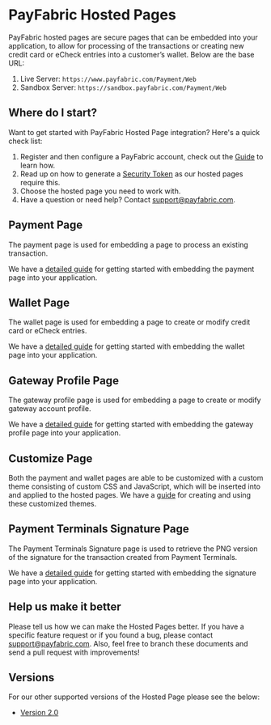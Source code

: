 PayFabric Hosted Pages
======================
PayFabric hosted pages are secure pages that can be embedded into your application, to allow for processing of the transactions or creating new credit card or eCheck entries into a customer’s wallet. Below are the base URL:

1. Live Server:      ``https://www.payfabric.com/Payment/Web``
2. Sandbox Server:   ``https://sandbox.payfabric.com/Payment/Web``


Where do I start?
-----------------

Want to get started with PayFabric Hosted Page integration? Here's a quick check list:

1. Register and then configure a PayFabric account, check out the [Guide](https://github.com/PayFabric/Portal/tree/master/PayFabric/Sections/Configure%20Portal.md) to learn how.
2. Read up on how to generate a [Security Token](Sections/Security%20Token.md) as our hosted pages require this. 
3. Choose the hosted page you need to work with.
4. Have a question or need help? Contact <support@payfabric.com>.


Payment Page
------------

The payment page is used for embedding a page to process an existing transaction.

We have a [detailed guide](Sections/Payment%20Page.md) for getting started with embedding the payment page into your application.


Wallet Page
-----------

The wallet page is used for embedding a page to create or modify credit card or eCheck entries.

We have a [detailed guide](Sections/Wallet%20Page.md) for getting started with embedding the wallet page into your application.

Gateway Profile Page
-----------

The gateway profile page is used for embedding a page to create or modify gateway account profile.

We have a [detailed guide](Sections/Gateway%20Profile%20Page.md) for getting started with embedding the gateway profile page into your application.

Customize Page
--------------

Both the payment and wallet pages are able to be customized with a custom theme consisting of custom CSS and JavaScript, which will be inserted into and applied to the hosted pages.  We have a [guide](https://github.com/PayFabric/Portal/blob/master/PayFabric/Sections/Themes.md) for creating and using these customized themes.

Payment Terminals Signature Page
-----------

The Payment Terminals Signature page is used to retrieve the PNG version of the signature for the transaction created from Payment Terminals.

We have a [detailed guide](Sections/Payment%20Terminals%20Signature%20Page.md) for getting started with embedding the signature page into your application.

Help us make it better
----------------------
Please tell us how we can make the Hosted Pages better. If you have a specific feature request or if you found a bug, please contact <support@payfabric.com>. Also, feel free to branch these documents and send a pull request with improvements!

Versions
------------
For our other supported versions of the Hosted Page please see the below:

* [Version 2.0](https://github.com/PayFabric/Hosted-Pages/tree/v2)
